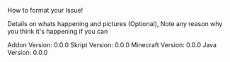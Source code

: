 

How to format your Issue!

Details on whats happening and pictures (Optional), Note any reason why you think it's happening if you can

Addon Version: 0.0.0 
Skript Version: 0.0.0 
Minecraft Version: 0.0.0
Java Version: 0.0.0
